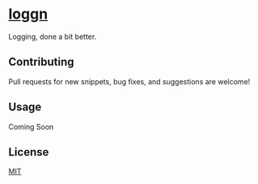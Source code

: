 # [loggn](https://github.com/jxshco/loggn)

Logging, done a bit better.

## Contributing

Pull requests for new snippets, bug fixes, and suggestions are welcome!

## Usage

Coming Soon

## License

[MIT](https://github.com/jxshco/loggn/blob/master/LICENSE)
